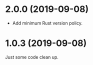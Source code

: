 2.0.0 (2019-09-08)
==================
- Add minimum Rust version policy.

1.0.3 (2019-09-08)
==================
Just some code clean up.
